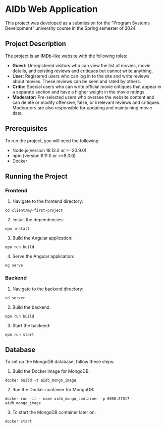 # AIDb Web Application
This project was developed as a submission for the "Program Systems Development" university course in the Spring semester of 2024.

## Project Description
The project is an IMDb-like website with the following roles:
- **Guest:** Unregistered visitors who can view the list of movies, movie details, and existing reviews and critiques but cannot write anything.
- **User:** Registered users who can log in to the site and write reviews about movies. These reviews can be seen and rated by others.
- **Critic:** Special users who can write official movie critiques that appear in a separate section and have a higher weight in the movie ratings.
- **Moderator:** Pre-selected users who oversee the website content and can delete or modify offensive, false, or irrelevant reviews and critiques. Moderators are also responsible for updating and maintaining movie data.

## Prerequisites
To run the project, you will need the following:
- Node.js(version 18.13.0 or >=20.9.0)
- npm (version 6.11.0 or >=8.0.0)
- Docker

## Running the Project
### Frontend
1. Navigate to the frontend directory:
```
cd client/my-first-project
```
2. Install the dependencies:
```
npm install
```
3. Build the Angular application:
```
npm run build
```
4. Serve the Angular application:
```
ng serve
```
### Backend
1. Navigate to the backend directory:
```
cd server
```
2. Build the backend:
```
npm run build
```
3. Start the backend:
```
npm run start
```
## Database
To set up the MongoDB database, follow these steps:
1. Build the Docker image for MongoDB:
```
docker build -t aidb_mongo_image 
```
2. Run the Docker container for MongoDB:
```
docker run -it --name aidb_mongo_container -p 6000:27017 aidb_mongo_image
```
3. To start the MongoDB container later on:
```
docker start 
```
